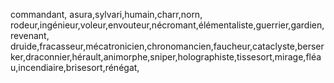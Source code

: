 commandant,
asura,sylvari,humain,charr,norn,
rodeur,ingénieur,voleur,envouteur,nécromant,élémentaliste,guerrier,gardien,revenant,
druide,fracasseur,mécatronicien,chronomancien,faucheur,cataclyste,berserker,draconnier,hérault,animorphe,sniper,holographiste,tissesort,mirage,fléau,incendiaire,brisesort,rénégat,